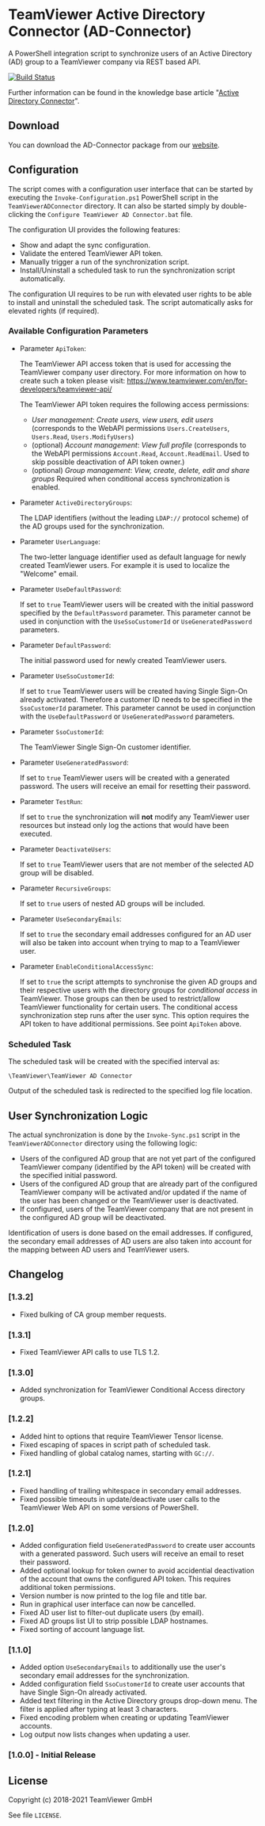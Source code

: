 # TeamViewer Active Directory Connector (AD-Connector)

A PowerShell integration script to synchronize users of an Active Directory (AD) group to a TeamViewer company via REST based API.

<!--[+github]-->
[![Build Status](https://github.com/teamviewer/AD-Connector/actions/workflows/ci.yml/badge.svg)](https://github.com/teamviewer/AD-Connector/actions/workflows/ci.yml)
<!--[-github]-->

Further information can be found in the knowledge base article "[Active Directory Connector](https://community.teamviewer.com/t5/Knowledge-Base/Active-Directory-Connector-AD-Connector/ta-p/31158)".

## Download

You can download the AD-Connector package from our [website](https://www.teamviewer.com/en/integrations/active-directory/).

## Configuration

The script comes with a configuration user interface that can be started
by executing the `Invoke-Configuration.ps1` PowerShell script in the
`TeamViewerADConnector` directory.
It can also be started simply by double-clicking the
`Configure TeamViewer AD Connector.bat` file.

The configuration UI provides the following features:

- Show and adapt the sync configuration.
- Validate the entered TeamViewer API token.
- Manually trigger a run of the synchronization script.
- Install/Uninstall a scheduled task to run the synchronization script
  automatically.

The configuration UI requires to be run with elevated user rights to be
able to install and uninstall the scheduled task. The script
automatically asks for elevated rights (if required).

### Available Configuration Parameters

* Parameter `ApiToken`:

  The TeamViewer API access token that is used for accessing the
  TeamViewer company user directory. For more information on how to
  create such a token please visit:
  https://www.teamviewer.com/en/for-developers/teamviewer-api/

  The TeamViewer API token requires the following access permissions:

  - _User management_: _Create users, view users, edit users_
    (corresponds to the WebAPI permissions
     `Users.CreateUsers`, `Users.Read`, `Users.ModifyUsers`)
  - (optional) _Account management_: _View full profile_
    (corresponds to the WebAPI permissions
     `Account.Read`, `Account.ReadEmail`.
     Used to skip possible deactivation of API token owner.)
  - (optional) _Group management_: _View, create, delete, edit and share groups_
     Required when conditional access synchronization is enabled.

* Parameter `ActiveDirectoryGroups`:

  The LDAP identifiers (without the leading `LDAP://` protocol scheme)
  of the AD groups used for the synchronization.

* Parameter `UserLanguage`:

  The two-letter language identifier used as default language for newly
  created TeamViewer users. For example it is used to localize the
  "Welcome" email.

* Parameter `UseDefaultPassword`:

  If set to `true` TeamViewer users will be created with the initial
  password specified by the `DefaultPassword` parameter.
  This parameter cannot be used in conjunction with the
  `UseSsoCustomerId` or `UseGeneratedPassword` parameters.

* Parameter `DefaultPassword`:

  The initial password used for newly created TeamViewer users.

* Parameter `UseSsoCustomerId`:

  If set to `true` TeamViewer users will be created having Single
  Sign-On already activated. Therefore a customer ID needs to be
  specified in the `SsoCustomerId` parameter.
  This parameter cannot be used in conjunction with the
  `UseDefaultPassword` or `UseGeneratedPassword` parameters.

* Parameter `SsoCustomerId`:

  The TeamViewer Single Sign-On customer identifier.

* Parameter `UseGeneratedPassword`:

  If set to `true` TeamViewer users will be created with a generated
  password. The users will receive an email for resetting their
  password.

* Parameter `TestRun`:

  If set to `true` the synchronization will **not** modify any
  TeamViewer user resources but instead only log the actions that would
  have been executed.

* Parameter `DeactivateUsers`:

  If set to `true` TeamViewer users that are not member of the selected
  AD group will be disabled.

* Parameter `RecursiveGroups`:

  If set to `true` users of nested AD groups will be included.

* Parameter `UseSecondaryEmails`:

  If set to `true` the secondary email addresses configured for an AD
  user will also be taken into account when trying to map to a
  TeamViewer user.

* Parameter `EnableConditionalAccessSync`:

  If set to `true` the script attempts to synchronise the given AD groups and
  their respective users with the directory groups for _conditional access_ in
  TeamViewer. Those groups can then be used to restrict/allow TeamViewer
  functionality for certain users.
  The conditional access synchronization step runs after the user sync.
  This option requires the API token to have additional permissions.
  See point `ApiToken` above.


### Scheduled Task

The scheduled task will be created with the specified interval as:
```
\TeamViewer\TeamViewer AD Connector
```

Output of the scheduled task is redirected to the specified log file
location.


## User Synchronization Logic

The actual synchronization is done by the `Invoke-Sync.ps1` script in
the `TeamViewerADConnector` directory using the following logic:

* Users of the configured AD group that are not yet part of the
  configured TeamViewer company (identified by the API token) will be
  created with the specified initial password.
* Users of the configured AD group that are already part of the
  configured TeamViewer company will be activated and/or updated if the
  name of the user has been changed or the TeamViewer user is
  deactivated.
* If configured, users of the TeamViewer company that are not present in
  the configured AD group will be deactivated.

Identification of users is done based on the email addresses.
If configured, the secondary email addresses of AD users are also taken
into account for the mapping between AD users and TeamViewer users.

## Changelog

### [1.3.2]

- Fixed bulking of CA group member requests.

### [1.3.1]

- Fixed TeamViewer API calls to use TLS 1.2.

### [1.3.0]

- Added synchronization for TeamViewer Conditional Access directory groups.

### [1.2.2]
- Added hint to options that require TeamViewer Tensor license.
- Fixed escaping of spaces in script path of scheduled task.
- Fixed handling of global catalog names, starting with `GC://`.

### [1.2.1]
- Fixed handling of trailing whitespace in secondary email addresses.
- Fixed possible timeouts in update/deactivate user calls to the
  TeamViewer Web API on some versions of PowerShell.

### [1.2.0]
- Added configuration field `UseGeneratedPassword` to create user
  accounts with a generated password. Such users will receive an email
  to reset their password.
- Added optional lookup for token owner to avoid accidential
  deactivation of the account that owns the configured API token.
  This requires additional token permissions.
- Version number is now printed to the log file and title bar.
- Run in graphical user interface can now be cancelled.
- Fixed AD user list to filter-out duplicate users (by email).
- Fixed AD groups list UI to strip possible LDAP hostnames.
- Fixed sorting of account language list.

### [1.1.0]
- Added option `UseSecondaryEmails` to additionally use the user's
  secondary email addresses for the synchronization.
- Added configuration field `SsoCustomerId` to create user accounts that
  have Single Sign-On already activated.
- Added text filtering in the Active Directory groups drop-down menu.
  The filter is applied after typing at least 3 characters.
- Fixed encoding problem when creating or updating TeamViewer accounts.
- Log output now lists changes when updating a user.

### [1.0.0] - Initial Release

## License

Copyright (c) 2018-2021 TeamViewer GmbH

See file `LICENSE`.

